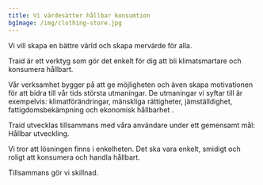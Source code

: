 ```yaml
---
title: Vi värdesätter hållbar konsumtion
bgImage: /img/clothing-store.jpg
---
```

<!--StartFragment-->

Vi vill skapa en bättre värld och skapa mervärde för alla. 

Traid är ett verktyg som gör det enkelt för dig att bli klimatsmartare och konsumera hållbart. 

Vår verksamhet bygger på att ge möjligheten och även skapa motivationen för att bidra till vår tids största utmaningar. De utmaningar vi syftar till är exempelvis: klimatförändringar, mänskliga rättigheter, jämställdighet, fattigdomsbekämpning och ekonomisk hållbarhet . 

Traid utvecklas tillsammans med våra användare under ett gemensamt mål: Hållbar utveckling.  

Vi tror att lösningen finns i enkelheten. Det ska vara enkelt, smidigt och roligt att konsumera och handla hållbart. 

Tillsammans gör vi skillnad. 

<!--EndFragment-->